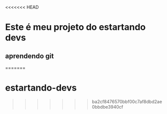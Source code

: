 <<<<<<< HEAD
# Este é meu projeto do estartando devs

## aprendendo git
=======
# estartando-devs
>>>>>>> ba2cf8476570bbf00c7af8dbd2ae0bbdbe3940cf
